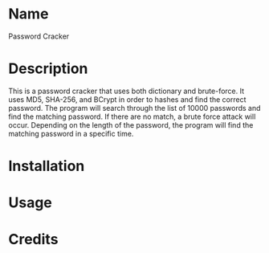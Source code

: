 # Name
Password Cracker

# Description
This is a password cracker that uses both dictionary and brute-force. It uses MD5, SHA-256, and BCrypt in order to hashes and find the correct password. The program will search through the list of 10000 passwords and find the matching password. If there are no match, a brute force attack will occur. Depending on the length of the password, the program will find the matching password in a specific time. 

# Installation

# Usage

# Credits


